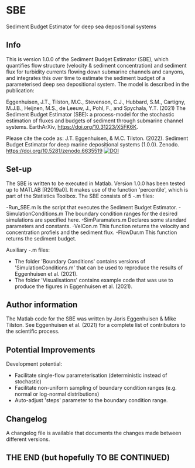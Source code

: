 # SBE
Sediment Budget Estimator for deep sea depositional systems

## Info

This is version 1.0.0 of the Sediment Budget Estimator (SBE), which quantifies flow structure (velocity & sediment concentration) and sediment flux for turbidity currents flowing down submarine channels and canyons, and integrates this over time to estimate the sediment budget of a parameterised deep sea depositional system. The model is described in the publication:

Eggenhuisen, J.T., Tilston, M.C., Stevenson, C.J., Hubbard, S.M., Cartigny, M.J.B., Heijnen, M.S., de Leeuw, J., Pohl, F., and Spychala, Y.T. (2021) The Sediment Budget Estimator (SBE): a process-model for the stochastic estimation of fluxes and budgets of sediment through submarine channel systems. EarthArXiv, https://doi.org/10.31223/X5FK6K. 

Please cite the code as: 
J.T. Eggenhuisen, & M.C. Tilston. (2022). Sediment Budget Estimator for deep marine depositional systems (1.0.0). Zenodo. https://doi.org/10.5281/zenodo.6635519 
[![DOI](https://zenodo.org/badge/485391707.svg)](https://zenodo.org/badge/latestdoi/485391707)

## Set-up

The SBE is written to be executed in Matlab. Version 1.0.0 has been tested up to MATLAB [R2019a0]. It makes use of the function 'percentile', which is part of the Statistics Toolbox. The SBE consists of 5 -.m files:

-Run_SBE.m Is the script that executes the Sediment Budget Estimator.
-SimulationConditions.m The boundary condition ranges for the desired simulations are specified here.
-SimParamaters.m Declares some standard parameters and constants.
-VelCon.m This function returns the velocity and concentration profiels and the sediment flux.
-FlowDur.m This function returns the sediment budget.

Auxiliary -.m files:

- The folder 'Boundary Conditions' contains versions of 'SimulationConditions.m' that can be used to reproduce the results of Eggenhuisen et al. (2021).
- The folder 'Visualisations' contains example code that was use to produce the figures in Eggenhuisen et al. (2021). 

## Author information 

The Matlab code for the SBE was written by Joris Eggenhuisen & Mike Tilston. See Eggenhuisen et al. (2021) for a complete list of contributors to the scientific process.

## Potential Improvements 

Development potential:
- Facilitate single-flow parameterisation (deterministic instead of stochastic)
- Facilitate non-uniform sampling of boundary condition ranges (e.g. normal or log-normal distributions) 
- Auto-adjust 'steps' parameter to the boundary condition range.

## Changelog

A changelog file is available that documents the changes made between different versions.

## THE END (but hopefully TO BE CONTINUED)
